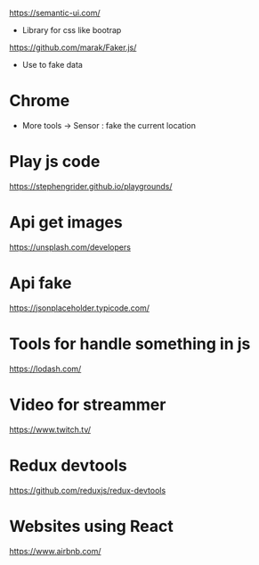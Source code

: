 https://semantic-ui.com/
- Library for css like bootrap

https://github.com/marak/Faker.js/
- Use to fake data

# Chrome
- More tools -> Sensor : fake the current location

# Play js code
https://stephengrider.github.io/playgrounds/


# Api get images
https://unsplash.com/developers

# Api fake
https://jsonplaceholder.typicode.com/

# Tools for handle something in js
https://lodash.com/

# Video for streammer
https://www.twitch.tv/

# Redux devtools
https://github.com/reduxjs/redux-devtools

# Websites using React
https://www.airbnb.com/
